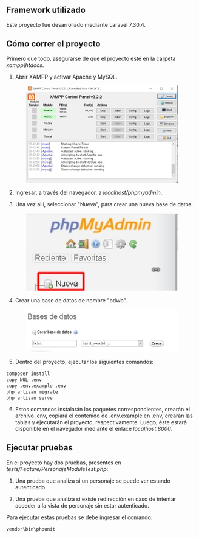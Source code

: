 ## Framework utilizado

Este proyecto fue desarrollado mediante Laravel 7.30.4.

## Cómo correr el proyecto

Primero que todo, asegurarse de que el proyecto esté en la carpeta *xampp\htdocs*.

1. Abrir XAMPP y activar Apache y MySQL.

<p align="center"><a target="_blank"><img src="img/xampp.jpg" width="400"></a></p>

2. Ingresar, a través del navegador, a *localhost/phpmyadmin*.

3. Una vez allí, seleccionar "Nueva", para crear una nueva base de datos.

<p align="center"><a target="_blank"><img src="img/phpmyadmin1.jpg" width="400"></a></p>

4. Crear una base de datos de nombre "bdwb".

<p align="center"><a target="_blank"><img src="img/phpmyadmin2.jpg" width="400"></a></p>

5. Dentro del proyecto, ejecutar los siguientes comandos:
```
composer install
copy NUL .env
copy .env.example .env
php artisan migrate
php artisan serve
```
6. Estos comandos instalarán los paquetes correspondientes, crearán el archivo .env, copiará el contenido de .env.example en .env, crearán las tablas y ejecutarán el proyecto, respectivamente. Luego, éste estará disponible en el navegador mediante el enlace *localhost:8000*.

## Ejecutar pruebas

En el proyecto hay dos pruebas, presentes en *tests/Feature/PersonajeModuleTest.php*:

1. Una prueba que analiza si un personaje se puede ver estando autenticado.

2. Una prueba que analiza si existe redirección en caso de intentar acceder a la vista de personaje sin estar autenticado.

Para ejecutar estas pruebas se debe ingresar el comando:
```
vendor\bin\phpunit
```
